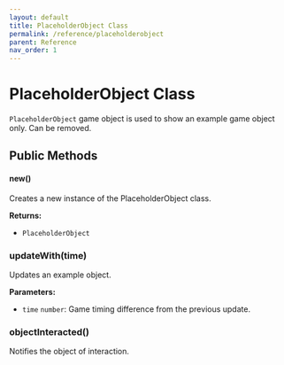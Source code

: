 ```yaml
---
layout: default
title: PlaceholderObject Class
permalink: /reference/placeholderobject
parent: Reference
nav_order: 1
---
```

# PlaceholderObject Class

`PlaceholderObject` game object is used to show an example game object only. Can be removed.

## Public Methods

#### new()

Creates a new instance of the PlaceholderObject class.

**Returns:**
- `PlaceholderObject`

### updateWith(time)

Updates an example object.

**Parameters:**
- `time` `number`: Game timing difference from the previous update.

### objectInteracted()

Notifies the object of interaction.
